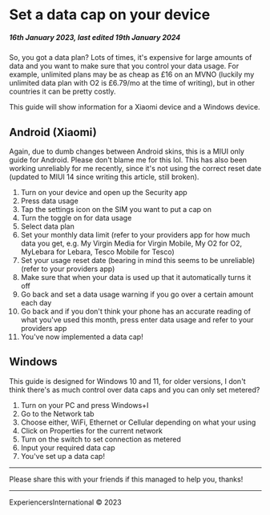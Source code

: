 # Set a data cap on your device
##### 16th January 2023, last edited 19th January 2024

So, you got a data plan? Lots of times, it's expensive for large amounts of data and you want to make sure that you control your data usage. For example, unlimited plans may be as cheap as £16 on an MVNO (luckily my unlimited data plan with O2 is £6.79/mo at the time of writing), but in other countries it can be pretty costly.

This guide will show information for a Xiaomi device and a Windows device.

## Android (Xiaomi)

Again, due to dumb changes between Android skins, this is a MIUI only guide for Android. Please don't blame me for this lol. This has also been working unreliably for me recently, since it's not using the correct reset date (updated to MIUI 14 since writing this article, still broken).

1. Turn on your device and open up the Security app
2. Press data usage
3. Tap the settings icon on the SIM you want to put a cap on
4. Turn the toggle on for data usage
5. Select data plan
6. Set your monthly data limit (refer to your providers app for how much data you get, e.g. My Virgin Media for Virgin Mobile, My O2 for O2, MyLebara for Lebara, Tesco Mobile for Tesco)
7. Set your usage reset date (bearing in mind this seems to be unreliable) (refer to your providers app)
8. Make sure that when your data is used up that it automatically turns it off
9. Go back and set a data usage warning if you go over a certain amount each day
10. Go back and if you don't think your phone has an accurate reading of what you've used this month, press enter data usage and refer to your providers app
11. You've now implemented a data cap!

## Windows

This guide is designed for Windows 10 and 11, for older versions, I don't think there's as much control over data caps and you can only set metered?

1. Turn on your PC and press Windows+I
2. Go to the Network tab
3. Choose either, WiFi, Ethernet or Cellular depending on what your using
4. Click on Properties for the current network
5. Turn on the switch to set connection as metered
6. Input your required data cap
7. You've set up a data cap!

---

Please share this with your friends if this managed to help you, thanks!

---

ExperiencersInternational © 2023
